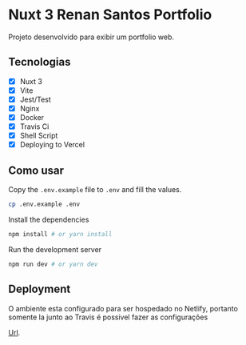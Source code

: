 # Nuxt 3 Renan Santos Portfolio

Projeto desenvolvido para exibir um portfolio web.


## Tecnologias

- [x] Nuxt 3
- [x] Vite
- [x] Jest/Test
- [x] Nginx
- [x] Docker
- [x] Travis Ci
- [x] Shell Script
- [x] Deploying to Vercel

## Como usar

Copy the `.env.example` file to `.env` and fill the values.

```bash
cp .env.example .env
```

Install the dependencies

```bash
npm install # or yarn install
```

Run the development server

```bash
npm run dev # or yarn dev
```

## Deployment

O ambiente esta configurado para ser hospedado no Netlify, portanto somente la junto ao Travis é possivel fazer as 
configurações 

[Url](https://renansantos.dev).

